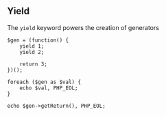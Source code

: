 ## Yield

The `yield` keyword powers the creation of generators

<pre><code lang="php">$gen = (function() {
    yield 1;
    yield 2;
                      
    return 3;
})();
                      
foreach ($gen as $val) {
    echo $val, PHP_EOL;
}
                      
echo $gen->getReturn(), PHP_EOL;</code></pre>